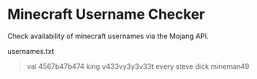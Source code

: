 # Minecraft Username Checker

Check availability of minecraft usernames via the Mojang API.

usernames.txt
> val
> 4567b47b474
> king
> v433vy3y3v33t
> every
> steve
> dick
> mineman49
